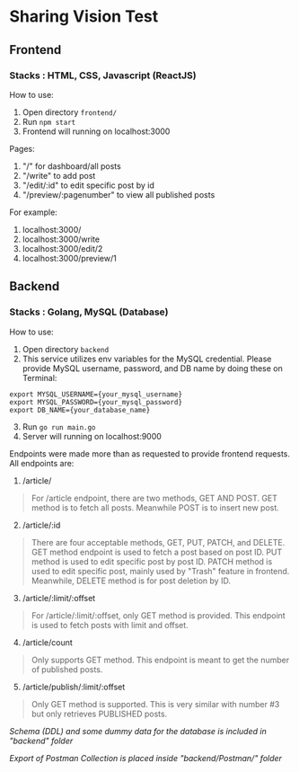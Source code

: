 # Sharing Vision Test

## Frontend
### Stacks : HTML, CSS, Javascript (ReactJS)

How to use:
1. Open directory `frontend/`
2. Run `npm start`
3. Frontend will running on localhost:3000

Pages:
1. "/" for dashboard/all posts
2. "/write" to add post
3. "/edit/:id" to edit specific post by id
4. "/preview/:pagenumber" to view all published posts

For example:
1. localhost:3000/
2. localhost:3000/write
3. localhost:3000/edit/2
4. localhost:3000/preview/1

## Backend
### Stacks : Golang, MySQL (Database)

How to use:
1. Open directory `backend`
2. This service utilizes env variables for the MySQL credential. 
Please provide MySQL username, password, and DB name by doing these on Terminal:
```
export MYSQL_USERNAME={your_mysql_username}
export MYSQL_PASSWORD={your_mysql_password}
export DB_NAME={your_database_name} 
```
3. Run `go run main.go`
4. Server will running on localhost:9000

Endpoints were made more than as requested to provide frontend requests. All endpoints are:

1. /article/
>For /article endpoint, there are two methods, GET AND POST.
>GET method is to fetch all posts. Meanwhile POST is to insert new post.
2. /article/:id
>There are four acceptable methods, GET, PUT, PATCH, and DELETE. GET method endpoint is used to fetch a post based on post ID.
>PUT method is used to edit specific post by post ID.
>PATCH method is used to edit specific post, mainly used by "Trash" feature in frontend.
>Meanwhile, DELETE method is for post deletion by ID.
3. /article/:limit/:offset
>For /article/:limit/:offset, only GET method is provided. This endpoint is used to fetch posts with limit and offset.
4. /article/count
>Only supports GET method. This endpoint is meant to get the number of published posts.
5. /article/publish/:limit/:offset
> Only GET method is supported. This is very similar with number #3 but only retrieves PUBLISHED posts.



*Schema (DDL) and some dummy data for the database is included in "backend" folder*

*Export of Postman Collection is placed inside "backend/Postman/" folder*